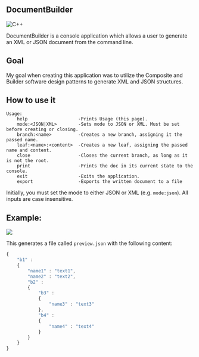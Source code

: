 ## DocumentBuilder
![C++](https://img.shields.io/badge/C++-blue.svg?style=for-the-badge&logo=c%2B%2B)&nbsp;

DocumentBuilder is a console application which allows a user to generate an XML or JSON document from the command line.

## Goal

My goal when creating this application was to utilize the Composite and Builder software design patterns to generate XML and JSON structures.

## How to use it

```
Usage:
    help                   -Prints Usage (this page).
    mode:<JSON|XML>        -Sets mode to JSON or XML. Must be set before creating or closing.
    branch:<name>          -Creates a new branch, assigning it the passed name.
    leaf:<name>:<content>  -Creates a new leaf, assigning the passed name and content.
    close                  -Closes the current branch, as long as it is not the root.
    print                  -Prints the doc in its current state to the console.
    exit                   -Exits the application.
    export                 -Exports the written document to a file
```
Initially, you must set the mode to either JSON or XML (e.g. `mode:json`). All inputs are case insensitive.

## Example:

![](https://i.imgur.com/FzE4pjA.png)

This generates a file called `preview.json` with the following content:

```javascript
{
    "b1" :
    {
        "name1" : "text1",
        "name2" : "text2",
        "b2" :
        {
            "b3" :
            {
                "name3" : "text3"
            },
            "b4" :
            {
                "name4" : "text4"
            }
        }
    }
}
```
